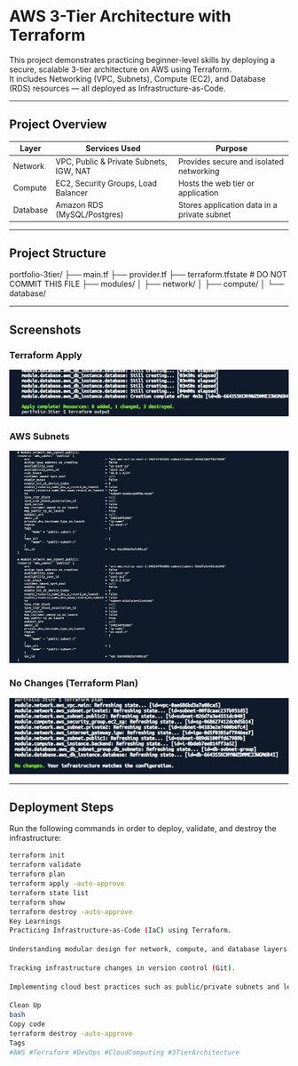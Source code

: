 # AWS 3-Tier Architecture with Terraform

This project demonstrates practicing beginner-level skills by deploying a secure, scalable 3-tier architecture on AWS using Terraform.  
It includes Networking (VPC, Subnets), Compute (EC2), and Database (RDS) resources — all deployed as Infrastructure-as-Code.

---

## Project Overview

| Layer   | Services Used                          | Purpose                                    |
|---------|---------------------------------------|--------------------------------------------|
| Network | VPC, Public & Private Subnets, IGW, NAT | Provides secure and isolated networking   |
| Compute | EC2, Security Groups, Load Balancer    | Hosts the web tier or application        |
| Database| Amazon RDS (MySQL/Postgres)            | Stores application data in a private subnet |

---

## Project Structure

portfolio-3tier/
├── main.tf
├── provider.tf
├── terraform.tfstate # DO NOT COMMIT THIS FILE
├── modules/
│ ├── network/
│ ├── compute/
│ └── database/

---

## Screenshots

### Terraform Apply
![Terraform Apply](./screenshots/terraform-apply.png)

### AWS Subnets
![AWS Subnets](./screenshots/aws-subnets.png)

### No Changes (Terraform Plan)
![No Changes](./screenshots/no-changes.png)

---

## Deployment Steps

Run the following commands in order to deploy, validate, and destroy the infrastructure:

```bash
terraform init
terraform validate
terraform plan
terraform apply -auto-approve
terraform state list
terraform show
terraform destroy -auto-approve
Key Learnings
Practicing Infrastructure-as-Code (IaC) using Terraform.

Understanding modular design for network, compute, and database layers.

Tracking infrastructure changes in version control (Git).

Implementing cloud best practices such as public/private subnets and least-privilege security groups.

Clean Up
bash
Copy code
terraform destroy -auto-approve
Tags
#AWS #Terraform #DevOps #CloudComputing #3TierArchitecture
